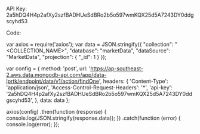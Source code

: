 API Key: 2a5hDQ4H4p2afXy2szfBADHUeSdBRo2b5o597wmKQX25d5A7243DY0ddgscyhd53

Code:

var axios = require('axios');
var data = JSON.stringify({
    "collection": "<COLLECTION_NAME>",
    "database": "marketData",
    "dataSource": "MarketData",
    "projection": {
        "_id": 1
    }
});
            
var config = {
    method: 'post',
    url: 'https://ap-southeast-2.aws.data.mongodb-api.com/app/data-lprtk/endpoint/data/v1/action/findOne',
    headers: {
      'Content-Type': 'application/json',
      'Access-Control-Request-Headers': '*',
      'api-key': '2a5hDQ4H4p2afXy2szfBADHUeSdBRo2b5o597wmKQX25d5A7243DY0ddgscyhd53',
    },
    data: data
};
            
axios(config)
    .then(function (response) {
        console.log(JSON.stringify(response.data));
    })
    .catch(function (error) {
        console.log(error);
    });